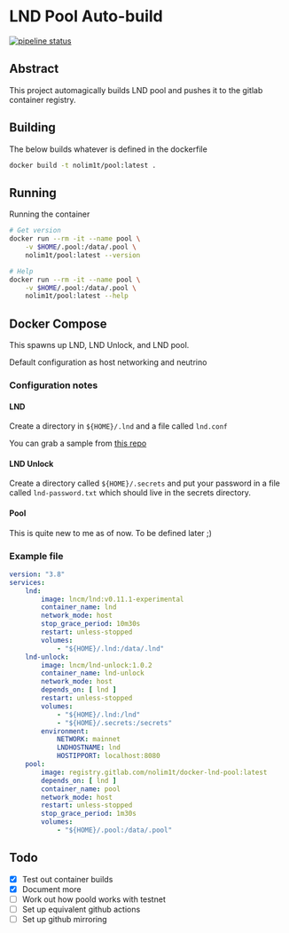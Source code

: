 # LND Pool Auto-build


[![pipeline status](https://gitlab.com/nolim1t/docker-lnd-pool/badges/master/pipeline.svg)](https://gitlab.com/nolim1t/docker-lnd-pool/-/commits/master)


## Abstract

This project automagically builds LND pool and pushes it to the gitlab container registry.

## Building

The below builds whatever is defined in the dockerfile

```bash
docker build -t nolim1t/pool:latest .
```

## Running

Running the container

```bash
# Get version
docker run --rm -it --name pool \
    -v $HOME/.pool:/data/.pool \
    nolim1t/pool:latest --version

# Help
docker run --rm -it --name pool \
    -v $HOME/.pool:/data/.pool \
    nolim1t/pool:latest --help
```

## Docker Compose

This spawns up LND, LND Unlock, and LND pool.

Default configuration as host networking and neutrino

### Configuration notes

#### LND

Create a directory in `${HOME}/.lnd` and a file called `lnd.conf`

You can grab a sample from [this repo](https://github.com/lncm/thebox-compose-system/blob/master/lnd/lnd.conf)

#### LND Unlock

Create a directory called `${HOME}/.secrets` and put your password in a file called `lnd-password.txt` which should live in the secrets directory.

#### Pool

This is quite new to me as of now. To be defined later ;) 

### Example file

```yaml
version: "3.8"
services:
    lnd:
        image: lncm/lnd:v0.11.1-experimental
        container_name: lnd
        network_mode: host
        stop_grace_period: 10m30s
        restart: unless-stopped
        volumes:
            - "${HOME}/.lnd:/data/.lnd"
    lnd-unlock:
        image: lncm/lnd-unlock:1.0.2
        container_name: lnd-unlock
        network_mode: host
        depends_on: [ lnd ]
        restart: unless-stopped
        volumes:
            - "${HOME}/.lnd:/lnd"
            - "${HOME}/.secrets:/secrets"
        environment:
            NETWORK: mainnet
            LNDHOSTNAME: lnd
            HOSTIPPORT: localhost:8080
    pool:
        image: registry.gitlab.com/nolim1t/docker-lnd-pool:latest
        depends_on: [ lnd ]
        container_name: pool
        network_mode: host
        restart: unless-stopped
        stop_grace_period: 1m30s
        volumes:
            - "${HOME}/.pool:/data/.pool"
```

## Todo

- [x] Test out container builds
- [x] Document more
- [ ] Work out how poold works with testnet
- [ ] Set up equivalent github actions
- [ ] Set up github mirroring

